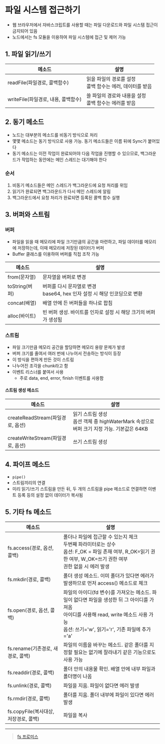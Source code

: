 파일 시스템 접근하기
========

- 웹 브라우저에서 자바스크립트를 사용할 때는 파일 다운로드와 파일 시스템 접근이 금지되어 있음
- 노드에서는 fs 모듈을 이용하여 파일 시스템에 접근 및 제어 가능

## 1. 파일 읽기/쓰기

| 메소드 | 설명 |
|-|-|
| readFile(파일경로, 콜백함수) | 읽을 파일의 경로를 설정<br>콜백 함수는 에러, 데이터를 받음 |
| writeFile(파일경로, 내용, 콜백함수) | 쓸 파일의 경로와 내용을 설정<br>콜백 함수는 에러를 받음 |


## 2. 동기 메소드

- 노드는 대부분의 메소드를 비동기 방식으로 처리
- 몇몇 메소드는 동기 방식으로 사용 가능. 동기 메소드들은 이름 뒤에 Sync가 붙어있다
- 동기 메소드는 이전 작업이 완료되어야 다음 작업을 진행할 수 있으므로, 백그라운드가 작업하는 동안에는 메인 스레드는 대기해야 한다

### 순서

1. 비동기 메소드들은 메인 스레드가 백그라운드에 요청 처리를 위임
2. 읽기가 완료되면 백그라운드가 다시 메인 스레드에 알림
3. 백그라운드에서 요청 처리가 완료되면 등록된 콜백 함수 실행


## 3. 버퍼와 스트림


### 버퍼

- 파일을 읽을 때 메모리에 파일 크기만큼의 공간을 마련하고, 파일 데이터를 메모리에 저장하는데, 이때 메모리에 저장된 데이터가 버퍼
- Buffer 클래스를 이용하여 버퍼를 직접 조작 가능

| 메소드 | 설명 |
|-|-|
| from(문자열) | 문자열을 버퍼로 변경 |
| toString(버퍼) | 버퍼를 다시 문자열로 변경<br>base64, hex 인자 설정 시 해당 인코딩으로 변환 |
| concat(배열) | 배열 안에 든 버퍼들을 하나로 합침 |
| alloc(바이트) | 빈 버퍼 생성. 바이트를 인자로 설정 시 해당 크기의 버퍼가 생성됨 |


### 스트림

- 파일 크기만큼 메모리 공간을 할당하면 메모리 용량 문제가 발생
- 버퍼 크기를 줄여서 여러 번에 나누어서 전송하는 방식이 등장
- 이 방식을 편하게 만든 것이 스트림
- 나누어진 조각을 chunk라고 함
- 이벤트 리스너를 붙여서 사용
  - 주로 data, end, error, finish 이벤트를 사용함

#### 스트림 생성 메소드

| 메소드 | 설명 |
|-|-|
| createReadStream(파일경로, 옵션) | 읽기 스트림 생성<br>옵션 객체 중 highWaterMark 속성으로 버퍼 크기 지정 가능. 기본값은 64KB |
| createWriteStream(파일경로, 옵션) | 쓰기 스트림 생성 |


## 4. 파이프 메소드

- `pipe()`
- 스트림끼리의 연결
- 미리 읽기/쓰기 스트림을 만든 뒤, 두 개의 스트림을 pipe 메소드로 연결하면 이벤트 등록 등의 설정 없이 데이터가 복사됨


## 5. 기타 fs 메소드

| 메소드 | 설명 |
|-|-|
| fs.access(경로, 옵션, 콜백) | 폴더나 파일에 접근할 수 있는지 체크<br>두번째 파라미터로는 상수<br>옵션: F_OK = 파일 존재 여부, R_OK=읽기 권한 여부, W_OK=쓰기 권한 여부<br>권한 없을 시 에러 발생 |
| fs.mkdir(경로, 콜백) | 폴더 생성 메소드. 이미 폴더가 있다면 에러가 발생하므로 먼저 access() 메소드로 체크 |
| fs.open(경로, 옵션, 콜백) | 파일의 아이디(fd 변수)를 가져오는 메소드. 파일이 없다면 파일을 생성한 뒤 그 아이디를 가져옴<br>아이디를 사용해 read, write 메소드 사용 가능<br>옵션: 쓰기='w', 읽기='r', 기존 파일에 추가='a' |
| fs.rename(기존경로, 새경로, 콜백) | 파일의 이름을 바꾸는 메소드. 같은 폴더를 지정할 필요는 없기에 잘라내기 같은 기능으로도 사용 가능 |
| fs.readdir(경로, 콜백) | 폴더 안의 내용물 확인. 배열 안에 내부 파일과 폴더명이 나옴 |
| fs.unlink(경로, 콜백) | 파일을 지움. 파일이 없다면 에러 발생 |
| fs.rmdir(경로, 콜백) | 폴더를 지움. 폴더 내부에 파일이 있다면 에러 발생 |
| fs.copyFile(복사대상, 저장경로, 콜백) | 파일을 복사 |

--------

> [fs 프로미스](http://nodejs.org/dist/latest-v10.x/docs/api/fs.html#fs_fs_promises_api)